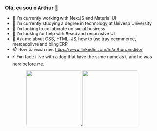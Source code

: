 ### Olá, eu sou o Arthur 👋

- 🔭 I’m currently working with NextJS and Material UI
- 🌱 I’m currently studying a degree in technology at Univesp University
- 👯 I’m looking to collaborate on social business  
- 🤔 I’m looking for help with React and responsive UI
- 💬 Ask me about CSS, HTML, JS, how to use tray ecommerce, mercadolivre and bling ERP
- 📫 How to reach me: https://www.linkedin.com/in/arthurcandido/
- ⚡ Fun fact: i live with a dog that have the same name as i, and he was here before me.


<div align="center">
  <a href="https://github.com/oArthurCandido">
  <img height="180em" src="https://github-readme-stats.vercel.app/api?username=oArthurCandido&show_icons=true&theme=clean&include_all_commits=true&count_private=true"/>
  <img height="180em" src="https://github-readme-stats.vercel.app/api/top-langs/?username=oArthurCandido&layout=compact&langs_count=7&theme=clean"/>
</div>
